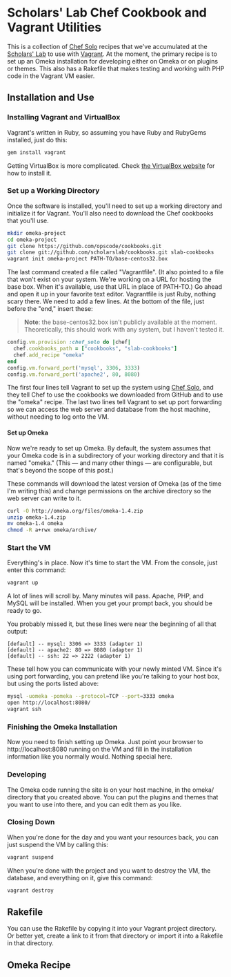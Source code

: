 
# Scholars' Lab Chef Cookbook and Vagrant Utilities

This is a collection of [Chef Solo](http://www.opscode.com/chef/) recipes that
we've accumulated at the [Scholars' Lab](http://www.scholarslab.org/) to use
with [Vagrant](http://vagrantup.com/). At the moment, the primary recipe is to
set up an Omeka installation for developing either on Omeka or on plugins or
themes. This also has a Rakefile that makes testing and working with PHP code
in the Vagrant VM easier.

## Installation and Use

### Installing Vagrant and VirtualBox

Vagrant's written in Ruby, so assuming you have Ruby and RubyGems installed, just do this:

```bash
gem install vagrant
```

Getting VirtualBox is more complicated. Check [the VirtualBox
website](http://www.virtualbox.org/) for how to install it.

### Set up a Working Directory

Once the software is installed, you'll need to set up a working directory and
initialize it for Vagrant. You'll also need to download the Chef cookbooks that
you'll use.

```bash
mkdir omeka-project
cd omeka-project
git clone https://github.com/opscode/cookbooks.git
git clone git://github.com/scholarslab/cookbooks.git slab-cookbooks
vagrant init omeka-project PATH-TO/base-centos32.box
```

The last command created a file called "Vagrantfile". (It also pointed to a
file that won't exist on your system. We're working on a URL for hosting the
base box. When it's available, use that URL in place of PATH-TO.) Go ahead and
open it up in your favorite text editor. Vagrantfile is just Ruby, nothing
scary there. We need to add a few lines. At the bottom of the file, just before
the "end," insert these:

> **Note**: the base-centos32.box isn't publicly available at the moment.
> Theoretically, this should work with any system, but I haven't tested it.

```ruby
config.vm.provision :chef_solo do |chef|
  chef.cookbooks_path = ["cookbooks", "slab-cookbooks"]
  chef.add_recipe "omeka"
end
config.vm.forward_port('mysql', 3306, 3333)
config.vm.forward_port('apache2', 80, 8080)
```

The first four lines tell Vagrant to set up the system using [Chef
Solo](http://www.opscode.com/chef/), and they tell Chef to use the cookbooks we
downloaded from GitHub and to use the "omeka" recipe. The last two lines tell
Vagrant to set up port forwarding so we can access the web server and database
from the host machine, without needing to log onto the VM.

<h4>Set up Omeka</h4>

Now we're ready to set up Omeka. By default, the system assumes that your Omeka
code is in a subdirectory of your working directory and that it is named
"omeka." (This &mdash; and many other things &mdash; are configurable, but
that's beyond the scope of this post.)

These commands will download the latest version of Omeka (as of the time I'm
writing this) and change permissions on the archive directory so the web server
can write to it.

```bash
curl -O http://omeka.org/files/omeka-1.4.zip
unzip omeka-1.4.zip
mv omeka-1.4 omeka
chmod -R a+rwx omeka/archive/
```

### Start the VM

Everything's in place. Now it's time to start the VM. From the console, just
enter this command:

```bash
vagrant up
```

A lot of lines will scroll by. Many minutes will pass. Apache, PHP, and MySQL
will be installed. When you get your prompt back, you should be ready to go.

You probably missed it, but these lines were near the beginning of all that
output:

```
[default] -- mysql: 3306 => 3333 (adapter 1)
[default] -- apache2: 80 => 8080 (adapter 1)
[default] -- ssh: 22 => 2222 (adapter 1)
```

These tell how you can communicate with your newly minted VM. Since it's using
port forwarding, you can pretend like you're talking to your host box, but
using the ports listed above:

```bash
mysql -uomeka -pomeka --protocol=TCP --port=3333 omeka
open http://localhost:8080/
vagrant ssh
```

### Finishing the Omeka Installation

Now you need to finish setting up Omeka. Just point your browser to
http://localhost:8080 running on the VM and fill in the installation
information like you normally would. Nothing special here.

### Developing

The Omeka code running the site is on your host machine, in the omeka/
directory that you created above. You can put the plugins and themes that you
want to use into there, and you can edit them as you like.

### Closing Down

When you're done for the day and you want your resources back, you can just
suspend the VM by calling this:

```bash
vagrant suspend
```

When you're done with the project and you want to destroy the VM, the database,
and everything on it, give this command:

```bash
vagrant destroy
```

### 

## Rakefile

You can use the Rakefile by copying it into your Vagrant project directory. Or
better yet, create a link to it from that directory or import it into a
Rakefile in that directory.

## Omeka Recipe

